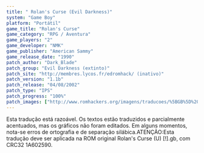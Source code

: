 ```yaml
---
title: " Rolan's Curse (Evil Darkness)"
system: "Game Boy"
platform: "Portátil"
game_title: "Rolan's Curse"
game_category: "RPG / Aventura"
game_players: "2"
game_developer: "NMK"
game_publisher: "American Sammy"
game_release_date: "1990"
patch_author: "Dark_Blade"
patch_group: "Evil Darkness (extinto)"
patch_site: "http://membres.lycos.fr/edromhack/ (inativo)"
patch_version: "1.1b"
patch_release: "04/08/2002"
patch_type: "IPS"
patch_progress: "100%"
patch_images: ["http://www.romhackers.org/imagens/traducoes/%5BGB%5D%20Rolan's%20Curse%20-%20Evil%20Darkness%20-%2001.png","http://www.romhackers.org/imagens/traducoes/%5BGB%5D%20Rolan's%20Curse%20-%20Evil%20Darkness%20-%2002.png","http://www.romhackers.org/imagens/traducoes/%5BGB%5D%20Rolan's%20Curse%20-%20Evil%20Darkness%20-%2003.png"]
---
```

Esta tradução está razoável. Os textos estão traduzidos e parcialmente acentuados, mas os gráficos não foram editados. Em alguns momentos, nota-se erros de ortografia e de separação silábica.ATENÇÃO:Esta tradução deve ser aplicada na ROM original Rolan's Curse (U) [!].gb, com CRC32 1A602590.